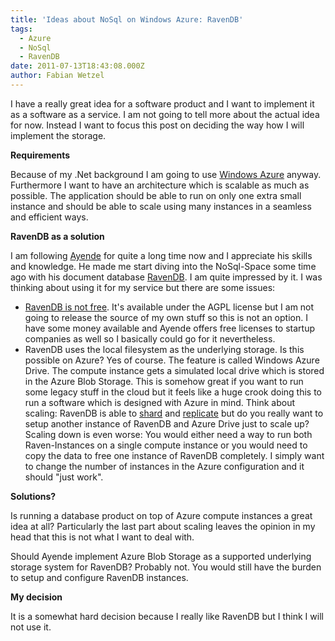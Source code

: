 ```yaml
---
title: 'Ideas about NoSql on Windows Azure: RavenDB'
tags:
  - Azure
  - NoSql
  - RavenDB
date: 2011-07-13T18:43:08.000Z
author: Fabian Wetzel
---
```


I have a really great idea for a software product and I want to implement it as a software as a service. I am not going to tell more about the actual idea for now. Instead I want to focus this post on deciding the way how I will implement the storage.

**Requirements**

Because of my .Net background I am going to use [Windows Azure](http://www.microsoft.com/windowsazure/) anyway.
Furthermore I want to have an architecture which is scalable as much as possible. The application should be able to run on only one extra small instance and should be able to scale using many instances in a seamless and efficient ways.

**RavenDB as a solution**

I am following [Ayende](http://ayende.com/blog) for quite a long time now and I appreciate his skills and knowledge. He made me start diving into the NoSql-Space some time ago with his document database [RavenDB](http://ravendb.net/). I am quite impressed by it. I was thinking about using it for my service but there are some issues:

*   [RavenDB is not free](http://ravendb.net/licensing). It's available under the AGPL license but I am not going to release the source of my own stuff so this is not an option. I have some money available and Ayende offers free licenses to startup companies as well so I basically could go for it nevertheless.
*   RavenDB uses the local filesystem as the underlying storage. Is this possible on Azure? Yes of course. The feature is called Windows Azure Drive. The compute instance gets a simulated local drive which is stored in the Azure Blob Storage. This is somehow great if you want to run some legacy stuff in the cloud but it feels like a huge crook doing this to run a software which is designed with Azure in mind.
Think about scaling: RavenDB is able to [shard](http://ravendb.net/docs/article-page/3.5/csharp/server/scaling-out/sharding/how-to-setup-sharding) and [replicate](http://ravendb.net/docs/article-page/3.5/csharp/server/scaling-out/replication/how-replication-works) but do you really want to setup another instance of RavenDB and Azure Drive just to scale up?
Scaling down is even worse: You would either need a way to run both Raven-Instances on a single compute instance or you would need to copy the data to free one instance of RavenDB completely. I simply want to change the number of instances in the Azure configuration and it should "just work".

**Solutions?**

Is running a database product on top of Azure compute instances a great idea at all? Particularly the last part about scaling leaves the opinion in my head that this is not what I want to deal with.

Should Ayende implement Azure Blob Storage as a supported underlying storage system for RavenDB? Probably not. You would still have the burden to setup and configure RavenDB instances.

**My decision**

It is a somewhat hard decision because I really like RavenDB but I think I will not use it.


